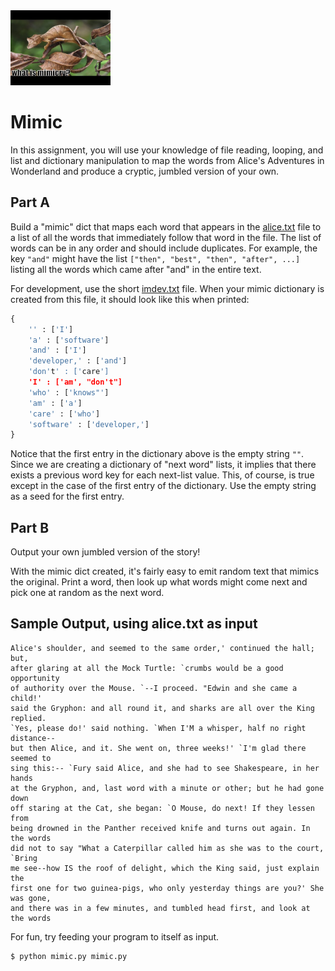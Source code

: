 <img height="120px" src="img/mimicry.jpg" />

# Mimic 

In this assignment, you will use your knowledge of file reading, looping, and list and dictionary manipulation to map the words from Alice's Adventures in Wonderland and produce a cryptic, jumbled version of your own.

## Part A
Build a "mimic" dict that maps each word that appears in the [alice.txt](./alice.txt) file to a list of all the words that immediately follow that word in the file. The list of words can be in any order and should include duplicates. For example, the key `"and"` might have the list `["then", "best", "then", "after", ...]` listing all the words which came after "and" in the entire text.

For development, use the short [imdev.txt](./imdev.txt) file. When your mimic dictionary is created from this file, it should look like this when printed:
```python
{
    '' : ['I']
    'a' : ['software']
    'and' : ['I']
    'developer,' : ['and']
    'don't' : ['care']
    'I' : ['am', "don't"]
    'who' : ['knows"']
    'am' : ['a']
    'care' : ['who']
    'software' : ['developer,']
}
```
Notice that the first entry in the dictionary above is the empty string `""`.  Since we are creating a dictionary of "next word" lists, it implies that there exists a previous word key for each next-list value.  This, of course, is true except in the case of the first entry of the dictionary. Use the empty string as a seed for the first entry.

## Part B
Output your own jumbled version of the story!

With the mimic dict created, it's fairly easy to emit random text that mimics the original. Print a word, then look up what words might come next and pick one at random as the next word.

## Sample Output, using alice.txt as input
```console
Alice's shoulder, and seemed to the same order,' continued the hall; but, 
after glaring at all the Mock Turtle: `crumbs would be a good opportunity 
of authority over the Mouse. `--I proceed. "Edwin and she came a child!' 
said the Gryphon: and all round it, and sharks are all over the King replied. 
`Yes, please do!' said nothing. `When I'M a whisper, half no right distance--
but then Alice, and it. She went on, three weeks!' `I'm glad there seemed to
sing this:-- `Fury said Alice, and she had to see Shakespeare, in her hands
at the Gryphon, and, last word with a minute or other; but he had gone down
off staring at the Cat, she began: `O Mouse, do next! If they lessen from 
being drowned in the Panther received knife and turns out again. In the words
did not to say "What a Caterpillar called him as she was to the court, `Bring
me see--how IS the roof of delight, which the King said, just explain the
first one for two guinea-pigs, who only yesterday things are you?' She was gone,
and there was in a few minutes, and tumbled head first, and look at the words
```

For fun, try feeding your program to itself as input. 
    
```console
$ python mimic.py mimic.py
```

